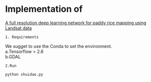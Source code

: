# Implementation of 
[A full resolution deep learning network for paddy rice mapping using Landsat data](https://www.sciencedirect.com/science/article/pii/S0924271622002672)

    1. Requirements

We sugget to use the Conda to set the environment.  
a.Tensorflow > 2.6  
b.GDAL

    

    2.Run
```python shuidao.py```



